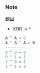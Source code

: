 ### Note
[題目](https://leetcode.com/problems/single-number/description/)

- XOR → ^

```cpp
A ^ A = 0
A ^ B ^ A = B
--------
0 ^ 0 = 0
0 ^ 1 = 1
1 ^ 0 = 1
1 ^ 1 = 0
```